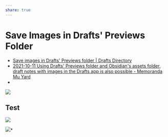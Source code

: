 ```yaml
---
share: true
---
```

# Save Images in Drafts' Previews Folder 

- [Save images in Drafts' Previews folder | Drafts Directory](https://actions.getdrafts.com/a/1rU)
- [2021-10-11 Using Drafts' Previews folder and Obsidian's assets folder, draft notes with images in the Drafts app is also possible - Memoranda Mu Yard](https://sorashima.hatenablog.com/entry/ObsidianImagePreviewOnDrafts)
- [](Using%20Drafts'%20Previews%20folder%20and%20Obsidian's%20assets%20folder,%20you%20can%20also%20draft%20notes%20with%20images%20in%20the%20Drafts%20app)

![](2021-12-26-05-57-56.jpeg)

## Test 
![](2021-12-26-05-12-55.jpeg)

![](2021-12-26-05-12-55.jpeg)*

